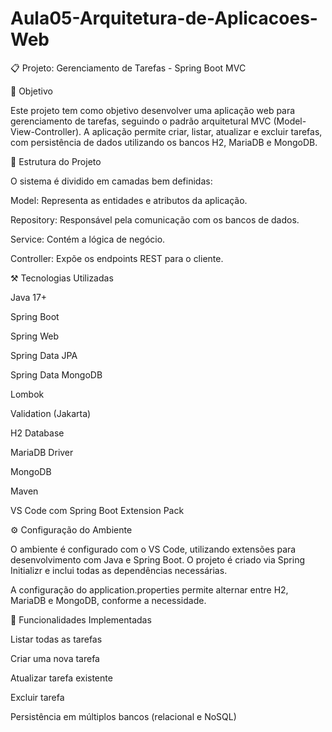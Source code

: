 # Aula05-Arquitetura-de-Aplicacoes-Web


📋 Projeto: Gerenciamento de Tarefas - Spring Boot MVC

🎯 Objetivo

Este projeto tem como objetivo desenvolver uma aplicação web para gerenciamento de tarefas, seguindo o padrão arquitetural MVC (Model-View-Controller). A aplicação permite criar, listar, atualizar e excluir tarefas, com persistência de dados utilizando os bancos H2, MariaDB e MongoDB.

🧱 Estrutura do Projeto

O sistema é dividido em camadas bem definidas:

Model: Representa as entidades e atributos da aplicação.

Repository: Responsável pela comunicação com os bancos de dados.

Service: Contém a lógica de negócio.

Controller: Expõe os endpoints REST para o cliente.

⚒️ Tecnologias Utilizadas

Java 17+

Spring Boot

Spring Web

Spring Data JPA

Spring Data MongoDB

Lombok

Validation (Jakarta)

H2 Database

MariaDB Driver

MongoDB

Maven

VS Code com Spring Boot Extension Pack

⚙️ Configuração do Ambiente

O ambiente é configurado com o VS Code, utilizando extensões para desenvolvimento com Java e Spring Boot. O projeto é criado via Spring Initializr e inclui todas as dependências necessárias.

A configuração do application.properties permite alternar entre H2, MariaDB e MongoDB, conforme a necessidade.

🔄 Funcionalidades Implementadas

Listar todas as tarefas

Criar uma nova tarefa

Atualizar tarefa existente

Excluir tarefa

Persistência em múltiplos bancos (relacional e NoSQL)

